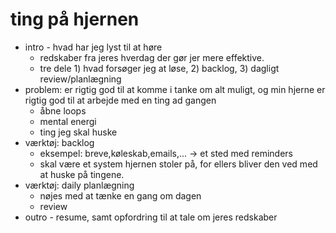 # ting på hjernen

- intro - hvad har jeg lyst til at høre
    - redskaber fra jeres hverdag der gør jer mere effektive.
    - tre dele 1) hvad forsøger jeg at løse, 2) backlog, 3) dagligt review/planlægning
- problem: er rigtig god til at komme i tanke om alt muligt, og min hjerne er rigtig god til at arbejde med en ting ad gangen
    - åbne loops
    - mental energi
    - ting jeg skal huske
- værktøj: backlog
    - eksempel: breve,køleskab,emails,... -> et sted med reminders
    - skal være et system hjernen stoler på, for ellers bliver den ved med at huske på tingene.
- værktøj: daily planlægning
    - nøjes med at tænke en gang om dagen
    - review
- outro - resume, samt opfordring til at tale om jeres redskaber
